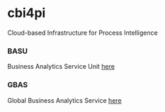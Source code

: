 cbi4pi
======

Cloud-based Infrastructure for Process Intelligence

### BASU 
Business Analytics Service Unit [here](basu)

### GBAS 
Global Business Analytics Service [here](gbas)
